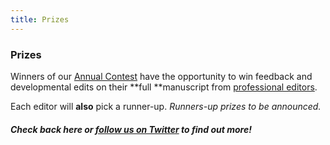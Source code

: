 ```yaml
---
title: Prizes
---
```


### Prizes

Winners of our [Annual Contest](http://reviseresub.com/annual-contest) have the opportunity to win feedback and developmental edits on their **full **manuscript from [professional editors](http://reviseresub.com/editors).

Each editor will **also** pick a runner-up. _Runners-up prizes to be announced._

##### Check back here or [follow us on Twitter](https://twitter.com/ReviseResub?target=_blank) to find out more!

